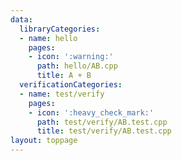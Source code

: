 ```yaml
---
data:
  libraryCategories:
  - name: hello
    pages:
    - icon: ':warning:'
      path: hello/AB.cpp
      title: A + B
  verificationCategories:
  - name: test/verify
    pages:
    - icon: ':heavy_check_mark:'
      path: test/verify/AB.test.cpp
      title: test/verify/AB.test.cpp
layout: toppage
---
```

